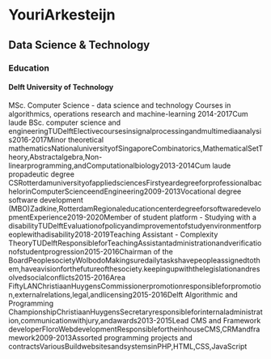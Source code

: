 # YouriArkesteijn
## Data Science & Technology
### Education
#### Delft University of Technology
MSc. Computer Science - data science and technology
Courses in algorithmics, operations research and machine-learning 
2014-2017Cum laude BSc. computer science and engineeringTUDelftElectivecoursesinsignalprocessingandmultimediaanalysis2016-2017Minor theoretical mathematicsNationaluniversityofSingaporeCombinatorics,MathematicalSetTheory,Abstractalgebra,Non-linearprogramming,andComputationalbiology2013-2014Cum laude propadeutic degree CSRotterdamuniversityofappliedsciencesFirstyeardegreeforprofessionalbachelorinComputerScienceendEngineering2009-2013Vocational degree software development (MBO)Zadkine,RotterdamRegionaleducationcenterdegreeforsoftwaredevelopmentExperience2019-2020Member of student platform - Studying with a disabilityTUDelftEvaluationofpolicyandimprovementofstudyenvironmentforpeoplewithadisability2018-2019Teaching Assistant - Complexity TheoryTUDelftResponsibleforTeachingAssistantadministrationandverificationofstudentprogression2015-2016Chairman of the BoardPeoplesocietyWolbodoMakingsuredailytaskshavepeopleassignedtothem,haveavisionforthefutureofthesociety.keepingupwiththelegislationandresolvedsocialconflicts2015-2016Area FiftyLANChristiaanHuygensCommissionerpromotionresponsibleforpromotion,externalrelations,legal,andlicensing2015-2016Delft Algorithmic and Programming ChampionshipChristiaanHuygensSecretaryresponsibleforinternaladministration,communicationwithjury,andawards2013-2015Lead CMS and Framework developerFloroWebdevelopmentResponsiblefortheinhouseCMS,CRMandframework2009-2013Assorted programming projects and contractsVariousBuildwebsitesandsystemsinPHP,HTML,CSS,JavaScript